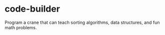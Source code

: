 # code-builder
Program a crane that can teach sorting algorithms, data structures, and fun math problems.
